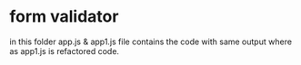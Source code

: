 # form validator
in this folder app.js & app1.js file contains the code with same output where as app1.js is refactored code.